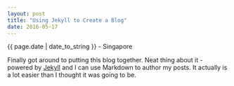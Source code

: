 ```yaml
---
layout: post
title: "Using Jekyll to Create a Blog"
date: 2016-05-17
---
```

<p class="meta">{{ page.date | date_to_string }} - Singapore </p>

Finally got around to putting this blog together. Neat thing about it - powered by [Jekyll](http://jekyllrb.com) and I can use Markdown to author my posts. It actually is a lot easier than I thought it was going to be.
